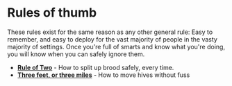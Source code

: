 # Rules of thumb

These rules exist for the same reason as any other general rule: Easy to remember, and easy to deploy for the vast majority of people in the vasty majority of settings. Once you're full of smarts and know what you're doing, you will know when you can safely ignore them.

* [**Rule of Two**](/rules_of_thumb/rule_of_two) - How to split up brood safely, every time. 
* [**Three feet, or three miles**](/rules_of_thumb/three_feet_three_miles) - How to move hives without fuss

